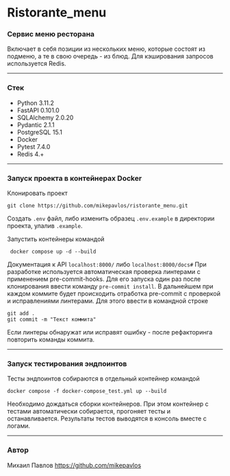 # Ristorante_menu
### Cервис меню ресторана

Включает в себя позиции из нескольких меню, которые состоят из подменю, а те в свою очередь - из блюд.
Для кэширования запросов используется Redis.

---

### Стек
- Python 3.11.2
- FastAPI 0.101.0
- SQLAlchemy 2.0.20
- Pydantic 2.1.1
- PostgreSQL 15.1
- Docker
- Pytest 7.4.0
- Redis 4.+

---

### Запуск проекта в контейнерах Docker

Клонировать проект

```commandline
git clone https://github.com/mikepavlos/ristorante_menu.git
```

Создать `.env` файл, либо изменить образец `.env.example` в директории проекта, улалив `.example`.

Запустить контейнеры командой

```commandline
 docker compose up -d --build
```

Документация к API `localhost:8000/` либо `localhost:8000/docs#`
При разработке используется автоматическая проверка линтерами с применением pre-commit-hooks.
Для его запуска один раз после клонирования ввести команду ```pre-commit install```.
В дальнейшем при каждом коммите будет происходить отработка pre-commit с проверкой и исправлениями линтерами.
Для этого ввести в командной строке

```commandline
git add .
git commit -m "Текст коммита"
```

Если линтеры обнаружат или исправят ошибку - после рефакторинга повторить команды коммита.

---

### Запуск тестирования эндпоинтов

Тесты эндпоинтов собираются в отдельный контейнер командой

```commandline
docker compose -f docker-compose_test.yml up --build
```

Необходимо дождаться сборки контейнеров.
При этом контейнер с тестами автоматически собирается, прогоняет тесты и останавливается.
Результаты тестов выводятся в консоль вместе с логами.

----

### Автор
Михаил Павлов
https://github.com/mikepavlos

